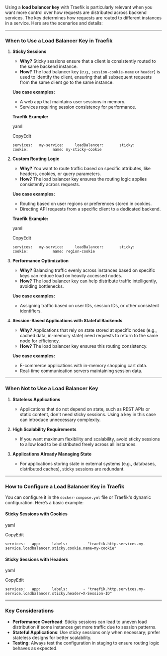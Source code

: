 Using a **load balancer key** with Traefik is particularly relevant when you want more control over how requests are distributed across backend services. The key determines how requests are routed to different instances in a service. Here are the scenarios and details:

---

### **When to Use a Load Balancer Key in Traefik**

1. **Sticky Sessions**
    
    - **Why?** Sticky sessions ensure that a client is consistently routed to the same backend instance.
    - **How?** The load balancer key (e.g., `session-cookie-name` or `header`) is used to identify the client, ensuring that all subsequent requests from the same client go to the same instance.
    
    **Use case examples:**
    
    - A web app that maintains user sessions in memory.
    - Services requiring session consistency for performance.
    
    **Traefik Example:**
    
    yaml
    
    CopyEdit
    
    `services:   my-service:     loadBalancer:       sticky:         cookie:           name: my-sticky-cookie`
    
2. **Custom Routing Logic**
    
    - **Why?** You want to route traffic based on specific attributes, like headers, cookies, or query parameters.
    - **How?** The load balancer key ensures the routing logic applies consistently across requests.
    
    **Use case examples:**
    
    - Routing based on user regions or preferences stored in cookies.
    - Directing API requests from a specific client to a dedicated backend.
    
    **Traefik Example:**
    
    yaml
    
    CopyEdit
    
    `services:   my-service:     loadBalancer:       sticky:         cookie:           name: region-cookie`
    
3. **Performance Optimization**
    
    - **Why?** Balancing traffic evenly across instances based on specific keys can reduce load on heavily accessed nodes.
    - **How?** The load balancer key can help distribute traffic intelligently, avoiding bottlenecks.
    
    **Use case examples:**
    
    - Assigning traffic based on user IDs, session IDs, or other consistent identifiers.
4. **Session-Based Applications with Stateful Backends**
    
    - **Why?** Applications that rely on state stored at specific nodes (e.g., cached data, in-memory state) need requests to return to the same node for efficiency.
    - **How?** The load balancer key ensures this routing consistency.
    
    **Use case examples:**
    
    - E-commerce applications with in-memory shopping cart data.
    - Real-time communication servers maintaining session data.

---

### **When Not to Use a Load Balancer Key**

1. **Stateless Applications**
    
    - Applications that do not depend on state, such as REST APIs or static content, don't need sticky sessions. Using a key in this case can introduce unnecessary complexity.
2. **High Scalability Requirements**
    
    - If you want maximum flexibility and scalability, avoid sticky sessions to allow load to be distributed freely across all instances.
3. **Applications Already Managing State**
    
    - For applications storing state in external systems (e.g., databases, distributed caches), sticky sessions are redundant.

---

### **How to Configure a Load Balancer Key in Traefik**

You can configure it in the `docker-compose.yml` file or Traefik's dynamic configuration. Here’s a basic example:

#### **Sticky Sessions with Cookies**

yaml

CopyEdit

`services:   app:     labels:       - "traefik.http.services.my-service.loadbalancer.sticky.cookie.name=my-cookie"`

#### **Sticky Sessions with Headers**

yaml

CopyEdit

`services:   app:     labels:       - "traefik.http.services.my-service.loadbalancer.sticky.header=X-Session-ID"`

---

### **Key Considerations**

- **Performance Overhead**: Sticky sessions can lead to uneven load distribution if some instances get more traffic due to session patterns.
- **Stateful Applications**: Use sticky sessions only when necessary; prefer stateless designs for better scalability.
- **Testing**: Always test the configuration in staging to ensure routing logic behaves as expected.
